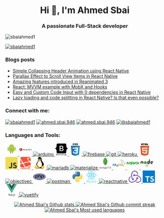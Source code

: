 <h1 align="center">Hi 👋, I'm Ahmed Sbai</h1>
<h3 align="center">A passionate Full-Stack developer</h3>

<p align="left"> <img src="https://komarev.com/ghpvc/?username=sbaiahmed1&label=Profile%20views&color=0e75b6&style=flat" alt="sbaiahmed1" /> </p>

<p align="left"> <a href="https://github.com/ryo-ma/github-profile-trophy"><img src="https://github-profile-trophy.vercel.app/?username=sbaiahmed1" alt="sbaiahmed1" /></a> </p>

### Blogs posts
<!-- BLOG-POST-LIST:START -->
<!-- MEDIUM:START -->
- [Simple Collapsing Header Animation using React Native](https://javascript.plainenglish.io/simple-collapsing-header-animation-using-react-native-21f4c26b2222?source=rss-113ef063808e------2)
- [Parallax Effect to Scroll View Items in React Native](https://javascript.plainenglish.io/parallax-effect-to-scroll-view-items-in-react-native-a2265ce81cba)
- [Amazing features introduced in Reanimated 3](https://medium.com/@sbaiahmed1/amazing-features-introduced-in-reanimated-3-2ad5320ab9e3)
- [React: MVVM example with MobX and Hooks](https://medium.com/javascript-in-plain-english/react-mvvm-with-mobx-89b2444b1f64)
- [Easy and Custom Code Input with 0 dependencies in React Native](https://medium.com/javascript-in-plain-english/easy-and-custom-code-input-with-0-dependencies-in-react-native-9e89826277f9)
- [Lazy loading and code splitting in React Native? Is that even possible?](https://medium.com/javascript-in-plain-english/lazy-loading-and-code-splitting-in-react-native-is-that-even-possible-2f6d23d75b81)
<!-- MEDIUM:END -->
<!-- BLOG-POST-LIST:END -->

<h3 align="left">Connect with me:</h3>
<p align="left">
<a href="https://linkedin.com/in/sbaiahmed1" target="blank"><img align="center" src="https://cdn.jsdelivr.net/npm/simple-icons@3.0.1/icons/linkedin.svg" alt="sbaiahmed1" height="30" width="40" /></a>
<a href="https://fb.com/ahmed.sbai.946" target="blank"><img align="center" src="https://cdn.jsdelivr.net/npm/simple-icons@3.0.1/icons/facebook.svg" alt="ahmed.sbai.946" height="30" width="40" /></a>
<a href="https://instagram.com/ahmed.sbai.946" target="blank"><img align="center" src="https://cdn.jsdelivr.net/npm/simple-icons@3.0.1/icons/instagram.svg" alt="ahmed.sbai.946" height="30" width="40" /></a>
<a href="https://medium.com/@sbaiahmed1" target="blank"><img align="center" src="https://cdn.jsdelivr.net/npm/simple-icons@3.0.1/icons/medium.svg" alt="@sbaiahmed1" height="30" width="40" /></a>
</p>

<h3 align="left">Languages and Tools:</h3>
<p align="left"> <a href="https://developer.android.com" target="_blank"> <img src="https://raw.githubusercontent.com/devicons/devicon/master/icons/android/android-original-wordmark.svg" alt="android" width="40" height="40"/> </a> <a href="https://angular.io" target="_blank"> <img src="https://raw.githubusercontent.com/devicons/devicon/master/icons/angularjs/angularjs-original-wordmark.svg" alt="angularjs" width="40" height="40"/> </a> <a href="https://www.arduino.cc/" target="_blank"> <img src="https://cdn.worldvectorlogo.com/logos/arduino-1.svg" alt="arduino" width="40" height="40"/> </a> <a href="https://getbootstrap.com" target="_blank"> <img src="https://raw.githubusercontent.com/devicons/devicon/master/icons/bootstrap/bootstrap-plain-wordmark.svg" alt="bootstrap" width="40" height="40"/> </a> <a href="https://www.w3schools.com/css/" target="_blank"> <img src="https://raw.githubusercontent.com/devicons/devicon/master/icons/css3/css3-original-wordmark.svg" alt="css3" width="40" height="40"/> </a> <a href="https://firebase.google.com/" target="_blank"> <img src="https://www.vectorlogo.zone/logos/firebase/firebase-icon.svg" alt="firebase" width="40" height="40"/> </a> <a href="https://git-scm.com/" target="_blank"> <img src="https://www.vectorlogo.zone/logos/git-scm/git-scm-icon.svg" alt="git" width="40" height="40"/> </a> <a href="https://heroku.com" target="_blank"> <img src="https://www.vectorlogo.zone/logos/heroku/heroku-icon.svg" alt="heroku" width="40" height="40"/> </a> <a href="https://www.w3.org/html/" target="_blank"> <img src="https://raw.githubusercontent.com/devicons/devicon/master/icons/html5/html5-original-wordmark.svg" alt="html5" width="40" height="40"/> </a> <a href="https://developer.mozilla.org/en-US/docs/Web/JavaScript" target="_blank"> <img src="https://raw.githubusercontent.com/devicons/devicon/master/icons/javascript/javascript-original.svg" alt="javascript" width="40" height="40"/> </a> <a href="https://laravel.com/" target="_blank"> <img src="https://raw.githubusercontent.com/devicons/devicon/master/icons/laravel/laravel-plain-wordmark.svg" alt="laravel" width="40" height="40"/> </a> <a href="https://www.linux.org/" target="_blank"> <img src="https://raw.githubusercontent.com/devicons/devicon/master/icons/linux/linux-original.svg" alt="linux" width="40" height="40"/> </a> <a href="https://mariadb.org/" target="_blank"> <img src="https://www.vectorlogo.zone/logos/mariadb/mariadb-icon.svg" alt="mariadb" width="40" height="40"/> </a> <a href="https://materializecss.com/" target="_blank"> <img src="https://raw.githubusercontent.com/prplx/svg-logos/5585531d45d294869c4eaab4d7cf2e9c167710a9/svg/materialize.svg" alt="materialize" width="40" height="40"/> </a> <a href="https://www.mongodb.com/" target="_blank"> <img src="https://raw.githubusercontent.com/devicons/devicon/master/icons/mongodb/mongodb-original-wordmark.svg" alt="mongodb" width="40" height="40"/> </a> <a href="https://www.mysql.com/" target="_blank"> <img src="https://raw.githubusercontent.com/devicons/devicon/master/icons/mysql/mysql-original-wordmark.svg" alt="mysql" width="40" height="40"/> </a> <a href="https://www.nginx.com" target="_blank"> <img src="https://raw.githubusercontent.com/devicons/devicon/master/icons/nginx/nginx-original.svg" alt="nginx" width="40" height="40"/> </a> <a href="https://nodejs.org" target="_blank"> <img src="https://raw.githubusercontent.com/devicons/devicon/master/icons/nodejs/nodejs-original-wordmark.svg" alt="nodejs" width="40" height="40"/> </a> <a href="https://developer.apple.com/library/archive/documentation/Cocoa/Conceptual/ProgrammingWithObjectiveC/Introduction/Introduction.html" target="_blank"> <img src="https://www.vectorlogo.zone/logos/apple_objectivec/apple_objectivec-icon.svg" alt="objectivec" width="40" height="40"/> </a> <a href="https://www.php.net" target="_blank"> <img src="https://raw.githubusercontent.com/devicons/devicon/master/icons/php/php-original.svg" alt="php" width="40" height="40"/> </a> <a href="https://postman.com" target="_blank"> <img src="https://www.vectorlogo.zone/logos/getpostman/getpostman-icon.svg" alt="postman" width="40" height="40"/> </a> <a href="https://www.python.org" target="_blank"> <img src="https://raw.githubusercontent.com/devicons/devicon/master/icons/python/python-original.svg" alt="python" width="40" height="40"/> </a> <a href="https://reactjs.org/" target="_blank"> <img src="https://raw.githubusercontent.com/devicons/devicon/master/icons/react/react-original-wordmark.svg" alt="react" width="40" height="40"/> </a> <a href="https://reactnative.dev/" target="_blank"> <img src="https://reactnative.dev/img/header_logo.svg" alt="reactnative" width="40" height="40"/> </a> <a href="https://redux.js.org" target="_blank"> <img src="https://raw.githubusercontent.com/devicons/devicon/master/icons/redux/redux-original.svg" alt="redux" width="40" height="40"/> </a> <a href="https://www.typescriptlang.org/" target="_blank"> <img src="https://raw.githubusercontent.com/devicons/devicon/master/icons/typescript/typescript-original.svg" alt="typescript" width="40" height="40"/> </a> <a href="https://vuejs.org/" target="_blank"> <img src="https://raw.githubusercontent.com/devicons/devicon/master/icons/vuejs/vuejs-original-wordmark.svg" alt="vuejs" width="40" height="40"/> </a> <a href="https://vuetifyjs.com/en/" target="_blank"> <img src="https://bestofjs.org/logos/vuetify.svg" alt="vuetify" width="40" height="40"/> </a> </p>

<div align="center" style="text-align:center">
    <a href="#">
        <img width="49%"  src="https://github-readme-stats.vercel.app/api?username=sbaiahmed1&show_icons=true&theme=react&count_private=true"
            alt="Ahmed Sbai's Github stats">
    </a>
    <a href="#">
        <img width="49%"  src="https://github-readme-streak-stats.herokuapp.com/?user=sbaiahmed1&theme=react"
            alt="Ahmed Sbai's Github commit streak">
    </a>
    <a href="#">
        <img width="50%" src="https://github-readme-stats.vercel.app/api/top-langs?username=sbaiahmed1&show_icons=true&locale=en&layout=compact&theme=react"
            alt="Ahmed Sbai's Most used languages">
    </a>
  </div>
